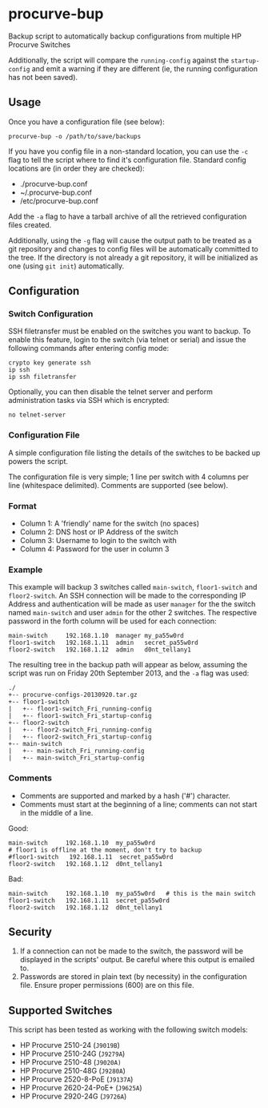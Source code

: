 procurve-bup
============

Backup script to automatically backup configurations from multiple HP Procurve
Switches

Additionally, the script will compare the `running-config` against the
`startup-config` and emit a warning if they are different (ie, the running
configuration has not been saved).

## Usage

Once you have a configuration file (see below):

    procurve-bup -o /path/to/save/backups

If you have you config file in a non-standard location, you can use the `-c`
flag to tell the script where to find it's configuration file. Standard config
locations are (in order they are checked):

* ./procurve-bup.conf
* ~/.procurve-bup.conf
* /etc/procurve-bup.conf

Add the `-a` flag to have a tarball archive of all the retrieved configuration
files created.

Additionally, using the `-g` flag will cause the output path to be treated as
a git repository and changes to config files will be automatically committed to
the tree. If the directory is not already a git repository, it will be
initialized as one (using `git init`) automatically.

## Configuration

### Switch Configuration

SSH filetransfer must be enabled on the switches you want to backup. To
enable this feature, login to the switch (via telnet or serial) and issue the
following commands after entering config mode:

    crypto key generate ssh
    ip ssh
    ip ssh filetransfer

Optionally, you can then disable the telnet server and perform administration
tasks via SSH which is encrypted:

    no telnet-server

### Configuration File

A simple configuration file listing the details of the switches to be backed
up powers the script.

The configuration file is very simple; 1 line per switch with 4 columns per
line (whitespace delimited). Comments are supported (see below).

### Format

* Column 1: A 'friendly' name for the switch (no spaces)
* Column 2: DNS host or IP Address of the switch
* Column 3: Username to login to the switch with
* Column 4: Password for the user in column 3

### Example

This example will backup 3 switches called `main-switch`, `floor1-switch` and
`floor2-switch`. An SSH connection will be made to the corresponding IP Address
and authentication will be made as user `manager` for the the switch named
`main-switch` and user `admin` for the other 2 switches. The respective
password in the forth column will be used for each connection:

    main-switch     192.168.1.10  manager my_pa55w0rd
    floor1-switch   192.168.1.11  admin   secret_pa55w0rd
    floor2-switch   192.168.1.12  admin   d0nt_tellany1

The resulting tree in the backup path will appear as below, assuming the script
was run on Friday 20th September 2013, and the `-a` flag was used:

    ./
    +-- procurve-configs-20130920.tar.gz
    +-- floor1-switch
    |   +-- floor1-switch_Fri_running-config
    |   +-- floor1-switch_Fri_startup-config
    +-- floor2-switch
    |   +-- floor2-switch_Fri_running-config
    |   +-- floor2-switch_Fri_startup-config
    +-- main-switch
    |   +-- main-switch_Fri_running-config
    |   +-- main-switch_Fri_startup-config

### Comments

* Comments are supported and marked by a hash ('#') character.
* Comments must start at the beginning of a line; comments can not start in
the middle of a line.

Good:

    main-switch     192.168.1.10  my_pa55w0rd
    # floor1 is offline at the moment, don't try to backup
    #floor1-switch   192.168.1.11  secret_pa55w0rd
    floor2-switch   192.168.1.12  d0nt_tellany1

Bad:

    main-switch     192.168.1.10  my_pa55w0rd   # this is the main switch
    floor1-switch   192.168.1.11  secret_pa55w0rd
    floor2-switch   192.168.1.12  d0nt_tellany1

## Security

1. If a connection can not be made to the switch, the password will be
displayed in the scripts' output. Be careful where this output is emailed to.
2. Passwords are stored in plain text (by necessity) in the configuration file.
Ensure proper permissions (600) are on this file.

## Supported Switches

This script has been tested as working with the following switch models:

* HP Procurve 2510-24 (`J9019B`)
* HP Procurve 2510-24G (`J9279A`)
* HP Procurve 2510-48 (`J9020A)`
* HP Procurve 2510-48G (`J9280A`)
* HP Procurve 2520-8-PoE (`J9137A`)
* HP Procurve 2620-24-PoE+ (`J9625A`)
* HP Procurve 2920-24G (`J9726A`)
